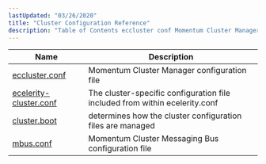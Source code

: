 ```yaml
---
lastUpdated: "03/26/2020"
title: "Cluster Configuration Reference"
description: "Table of Contents eccluster conf Momentum Cluster Manager configuration file ecelerity cluster conf The cluster specific configuration file included from within ecelerity conf cluster boot determines how the cluster configuration files are managed mbus conf Momentum Cluster Messaging Bus configuration file..."
---
```



| Name                                                                                                 | Description                                                                 |
|------------------------------------------------------------------------------------------------------|-----------------------------------------------------------------------------|
| [eccluster.conf](/momentum/3/3-reference/eccluster-conf-3)                | Momentum Cluster Manager configuration file                                 |
| [ecelerity-cluster.conf](/momentum/3/3-reference/ecelerity-cluster-conf) | The cluster-specific configuration file included from within ecelerity.conf |
| [cluster.boot](/momentum/3/3-reference/cluster-boot)                     | determines how the cluster configuration files are managed                  |
| [mbus.conf](/momentum/3/3-reference/mbus-conf)                           | Momentum Cluster Messaging Bus configuration file                           |
